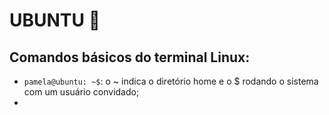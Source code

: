 # UBUNTU 🐧

## Comandos básicos do terminal Linux:

- ```pamela@ubuntu: ~$```: o ~ indica o diretório home e o $ rodando o sistema com um usuário convidado;
- 
